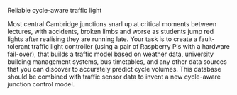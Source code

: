 Reliable cycle-aware traffic light

Most central Cambridge junctions snarl up at critical moments between
lectures, with accidents, broken limbs and worse as students jump red
lights after realising they are running late. Your task is to create a
fault-tolerant traffic light controller (using a pair of Raspberry Pis
with a hardware fail-over), that builds a traffic model based on weather
data, university building management systems, bus timetables, and any
other data sources that you can discover to accurately predict cycle
volumes. This database should be combined with traffic sensor data to
invent a new cycle-aware junction control model.